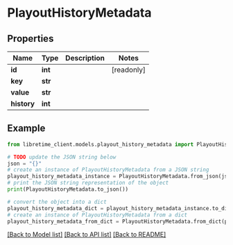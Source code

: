# PlayoutHistoryMetadata


## Properties

Name | Type | Description | Notes
------------ | ------------- | ------------- | -------------
**id** | **int** |  | [readonly] 
**key** | **str** |  | 
**value** | **str** |  | 
**history** | **int** |  | 

## Example

```python
from libretime_client.models.playout_history_metadata import PlayoutHistoryMetadata

# TODO update the JSON string below
json = "{}"
# create an instance of PlayoutHistoryMetadata from a JSON string
playout_history_metadata_instance = PlayoutHistoryMetadata.from_json(json)
# print the JSON string representation of the object
print(PlayoutHistoryMetadata.to_json())

# convert the object into a dict
playout_history_metadata_dict = playout_history_metadata_instance.to_dict()
# create an instance of PlayoutHistoryMetadata from a dict
playout_history_metadata_from_dict = PlayoutHistoryMetadata.from_dict(playout_history_metadata_dict)
```
[[Back to Model list]](../README.md#documentation-for-models) [[Back to API list]](../README.md#documentation-for-api-endpoints) [[Back to README]](../README.md)


